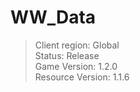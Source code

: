 # WW_Data

> Client region: Global</br>
> Status: Release</br>
> Game Version: 1.2.0</br>
> Resource Version: 1.1.6</br>
